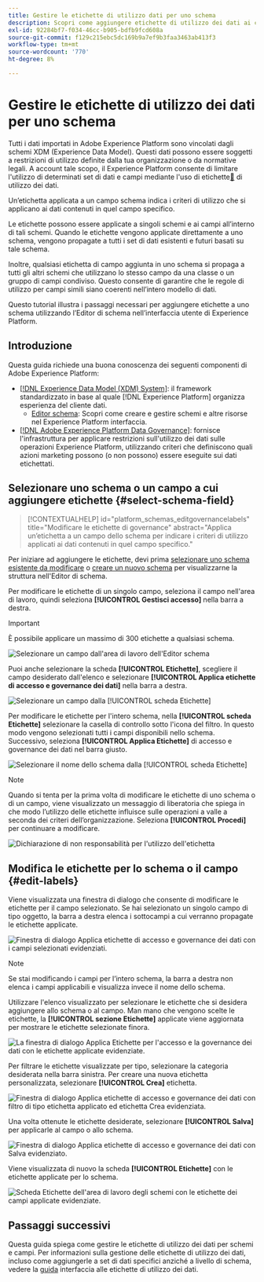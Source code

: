 ```yaml
---
title: Gestire le etichette di utilizzo dati per uno schema
description: Scopri come aggiungere etichette di utilizzo dei dati ai campi dello schema XDM (Experience Data Model) nel interfaccia Adobe Experience Platform.
exl-id: 92284bf7-f034-46cc-b905-bdfb9fcd608a
source-git-commit: f129c215ebc5dc169b9a7ef9b3faa3463ab413f3
workflow-type: tm+mt
source-wordcount: '770'
ht-degree: 8%

---
```


# Gestire le etichette di utilizzo dei dati per uno schema

Tutti i dati importati in Adobe Experience Platform sono vincolati dagli schemi XDM (Experience Data Model). Questi dati possono essere soggetti a restrizioni di utilizzo definite dalla tua organizzazione o da normative legali. A account tale scopo, il Experience Platform consente di limitare l&#39;utilizzo di determinati set di dati e campi mediante l&#39;uso di etichette[&#128279;](../../data-governance/labels/overview.md) di utilizzo dei dati.

Un’etichetta applicata a un campo schema indica i criteri di utilizzo che si applicano ai dati contenuti in quel campo specifico.

Le etichette possono essere applicate a singoli schemi e ai campi all’interno di tali schemi. Quando le etichette vengono applicate direttamente a uno schema, vengono propagate a tutti i set di dati esistenti e futuri basati su tale schema.

Inoltre, qualsiasi etichetta di campo aggiunta in uno schema si propaga a tutti gli altri schemi che utilizzano lo stesso campo da una classe o un gruppo di campi condiviso. Questo consente di garantire che le regole di utilizzo per campi simili siano coerenti nell’intero modello di dati.

Questo tutorial illustra i passaggi necessari per aggiungere etichette a uno schema utilizzando l’Editor di schema nell’interfaccia utente di Experience Platform.

## Introduzione

Questa guida richiede una buona conoscenza dei seguenti componenti di Adobe Experience Platform:

* [[!DNL Experience Data Model (XDM) System]](../home.md): il framework standardizzato in base al quale [!DNL Experience Platform] organizza esperienza del cliente dati.
   * [Editor schema](../ui/overview.md): Scopri come creare e gestire schemi e altre risorse nel Experience Platform interfaccia.
* [[!DNL Adobe Experience Platform Data Governance]](../../data-governance/home.md): fornisce l&#39;infrastruttura per applicare restrizioni sull&#39;utilizzo dei dati sulle operazioni Experience Platform, utilizzando criteri che definiscono quali azioni marketing possono (o non possono) essere eseguite sui dati etichettati.

## Selezionare uno schema o un campo a cui aggiungere etichette {#select-schema-field}

>[!CONTEXTUALHELP]
>id="platform_schemas_editgovernancelabels"
>title="Modificare le etichette di governance"
>abstract="Applica un’etichetta a un campo dello schema per indicare i criteri di utilizzo applicati ai dati contenuti in quel campo specifico."

Per iniziare ad aggiungere le etichette, devi prima [selezionare uno schema esistente da modificare](../ui/resources/schemas.md#edit) o [creare un nuovo schema](../ui/resources/schemas.md#create) per visualizzarne la struttura nell&#39;Editor di schema.

Per modificare le etichette di un singolo campo, seleziona il campo nell&#39;area di lavoro, quindi seleziona **[!UICONTROL Gestisci accesso]** nella barra a destra.

>[!IMPORTANT]
>
>È possibile applicare un massimo di 300 etichette a qualsiasi schema.

![Selezionare un campo dall&#39;area di lavoro dell&#39;Editor schema](../images/tutorials/labels/manage-access.png)

Puoi anche selezionare la scheda **[!UICONTROL Etichette]**, scegliere il campo desiderato dall&#39;elenco e selezionare **[!UICONTROL Applica etichette di accesso e governance dei dati]** nella barra a destra.

![Selezionare un campo dalla [!UICONTROL scheda Etichette]](../images/tutorials/labels/select-field-on-labels-tab.png)

Per modificare le etichette per l&#39;intero schema, nella **[!UICONTROL scheda Etichette]** selezionare la casella di controllo sotto l&#39;icona del filtro. In questo modo vengono selezionati tutti i campi disponibili nello schema. Successivo, seleziona **[!UICONTROL Applica Etichette]** di accesso e governance dei dati nel barra giusto.

![Selezionare il nome dello schema dalla [!UICONTROL scheda Etichette]](../images/tutorials/labels/select-schema-on-labels-tab.png)

>[!NOTE]
>
>Quando si tenta per la prima volta di modificare le etichette di uno schema o di un campo, viene visualizzato un messaggio di liberatoria che spiega in che modo l’utilizzo delle etichette influisce sulle operazioni a valle a seconda dei criteri dell’organizzazione. Seleziona **[!UICONTROL Procedi]** per continuare a modificare.
>
>![Dichiarazione di non responsabilità per l&#39;utilizzo dell&#39;etichetta](../images/tutorials/labels/disclaimer.png)

## Modifica le etichette per lo schema o il campo {#edit-labels}

Viene visualizzata una finestra di dialogo che consente di modificare le etichette per il campo selezionato. Se hai selezionato un singolo campo di tipo oggetto, la barra a destra elenca i sottocampi a cui verranno propagate le etichette applicate.

![Finestra di dialogo Applica etichette di accesso e governance dei dati con i campi selezionati evidenziati.](../images/tutorials/labels/edit-labels.png)

>[!NOTE]
>
>Se stai modificando i campi per l’intero schema, la barra a destra non elenca i campi applicabili e visualizza invece il nome dello schema.

Utilizzare l&#39;elenco visualizzato per selezionare le etichette che si desidera aggiungere allo schema o al campo. Man mano che vengono scelte le etichette, la **[!UICONTROL sezione Etichette]** applicate viene aggiornata per mostrare le etichette selezionate finora.

![La finestra di dialogo Applica Etichette per l&#39;accesso e la governance dei dati con le etichette applicate evidenziate.](../images/tutorials/labels/applied-labels.png)

Per filtrare le etichette visualizzate per tipo, selezionare la categoria desiderata nella barra sinistra. Per creare una nuova etichetta personalizzata, selezionare **[!UICONTROL Crea]** etichetta.

![Finestra di dialogo Applica etichette di accesso e governance dei dati con filtro di tipo etichetta applicato ed etichetta Crea evidenziata.](../images/tutorials/labels/filter-and-create-custom.png)

Una volta ottenute le etichette desiderate, selezionare **[!UICONTROL Salva]** per applicarle al campo o allo schema.

![Finestra di dialogo Applica etichette di accesso e governance dei dati con Salva evidenziato.](../images/tutorials/labels/save-labels.png)

Viene visualizzata di nuovo la scheda **[!UICONTROL Etichette]** con le etichette applicate per lo schema.

![Scheda Etichette dell&#39;area di lavoro degli schemi con le etichette dei campi applicate evidenziate.](../images/tutorials/labels/field-labels-added.png)

## Passaggi successivi

Questa guida spiega come gestire le etichette di utilizzo dei dati per schemi e campi. Per informazioni sulla gestione delle etichette di utilizzo dei dati, incluso come aggiungerle a set di dati specifici anziché a livello di schema, vedere la [guida](../../data-governance/labels/user-guide.md) interfaccia alle etichette di utilizzo dei dati.
